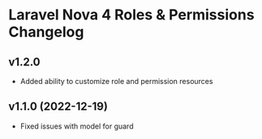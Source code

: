Laravel Nova 4 Roles & Permissions Changelog
============================================

## v1.2.0

- Added ability to customize role and permission resources

## v1.1.0 (2022-12-19)

- Fixed issues with model for guard

